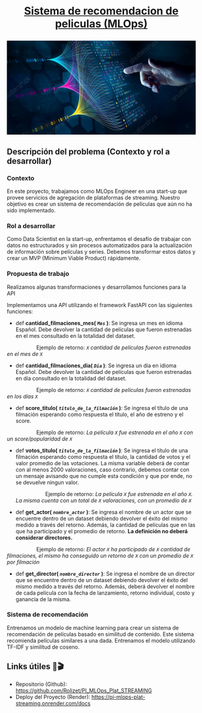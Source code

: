 # <p align="center"><a href="https://sistema-recomendacion-steam-28s3.onrender.com/docs">Sistema de recomendacion de peliculas (MLOps)</a></p>

![alt text](MLOps.jpg)


## Descripción del problema (Contexto y rol a desarrollar)
### Contexto

En este proyecto, trabajamos como MLOps Engineer en una start-up que provee servicios de agregación de plataformas de streaming. Nuestro objetivo es crear un sistema de recomendación de películas que aún no ha sido implementado.

### Rol a desarrollar

Como Data Scientist en la start-up, enfrentamos el desafío de trabajar con datos no estructurados y sin procesos automatizados para la actualización de información sobre películas y series. Debemos transformar estos datos y crear un MVP (Minimum Viable Product) rápidamente.

### Propuesta de trabajo

Realizamos algunas transformaciones y desarrollamos funciones para la API

Implementamos una API utilizando el framework FastAPI con las siguientes funciones:

+ def **cantidad_filmaciones_mes( *`Mes`* )**:
    Se ingresa un mes en idioma Español. Debe devolver la cantidad de películas que fueron estrenadas en el mes consultado en la totalidad del dataset.

&nbsp;&nbsp;&nbsp;&nbsp;&nbsp;&nbsp;&nbsp;&nbsp;&nbsp;&nbsp;&nbsp;&nbsp;&nbsp;&nbsp;&nbsp;&nbsp;&nbsp;&nbsp;&nbsp;&nbsp;Ejemplo de retorno: *`X` cantidad de películas fueron estrenadas en el mes de `X`*
         

+ def **cantidad_filmaciones_dia( *`Dia`* )**:
    Se ingresa un día en idioma Español. Debe devolver la cantidad de películas que fueron estrenadas en día consultado en la totalidad del dataset.

&nbsp;&nbsp;&nbsp;&nbsp;&nbsp;&nbsp;&nbsp;&nbsp;&nbsp;&nbsp;&nbsp;&nbsp;&nbsp;&nbsp;&nbsp;&nbsp;&nbsp;&nbsp;&nbsp;&nbsp;Ejemplo de retorno: *`X` cantidad de películas fueron estrenadas en los días `X`*

+ def **score_titulo( *`titulo_de_la_filmación`* )**:
    Se ingresa el título de una filmación esperando como respuesta el título, el año de estreno y el score.
    
&nbsp;&nbsp;&nbsp;&nbsp;&nbsp;&nbsp;&nbsp;&nbsp;&nbsp;&nbsp;&nbsp;&nbsp;&nbsp;&nbsp;&nbsp;&nbsp;&nbsp;&nbsp;&nbsp;&nbsp;Ejemplo de retorno: *La película `X` fue estrenada en el año `X` con un score/popularidad de `X`*

+ def **votos_titulo( *`titulo_de_la_filmación`* )**:
    Se ingresa el título de una filmación esperando como respuesta el título, la cantidad de votos y el valor promedio de las votaciones. La misma variable deberá de contar con al menos 2000 valoraciones, caso contrario, debemos contar con un mensaje avisando que no cumple esta condición y que por ende, no se devuelve ningun valor.

    &nbsp;&nbsp;&nbsp;&nbsp;&nbsp;&nbsp;&nbsp;&nbsp;&nbsp;&nbsp;&nbsp;&nbsp;&nbsp;&nbsp;&nbsp;&nbsp;&nbsp;&nbsp;&nbsp;&nbsp;Ejemplo de retorno: *La película `X` fue estrenada en el año `X`. La misma cuenta con un total de `X` valoraciones, con un promedio de `X`*

+ def **get_actor( *`nombre_actor`* )**:
    Se ingresa el nombre de un actor que se encuentre dentro de un dataset debiendo devolver el éxito del mismo medido a través del retorno. Además, la cantidad de películas que en las que ha participado y el promedio de retorno. **La definición no deberá considerar directores.**
    
&nbsp;&nbsp;&nbsp;&nbsp;&nbsp;&nbsp;&nbsp;&nbsp;&nbsp;&nbsp;&nbsp;&nbsp;&nbsp;&nbsp;&nbsp;&nbsp;&nbsp;&nbsp;&nbsp;&nbsp;Ejemplo de retorno: *El actor `X` ha participado de `X` cantidad de filmaciones, el mismo ha conseguido un retorno de `X` con un promedio de `X` por filmación*

+ def **get_director( *`nombre_director`* )**:
    Se ingresa el nombre de un director que se encuentre dentro de un dataset debiendo devolver el éxito del mismo medido a través del retorno. Además, deberá devolver el nombre de cada película con la fecha de lanzamiento, retorno individual, costo y ganancia de la misma.


### Sistema de recomendación

Entrenamos un modelo de machine learning para crear un sistema de recomendación de películas basado en similitud de contenido. Este sistema recomienda películas similares a una dada. Entrenamos el modelo utilizando TF-IDF y similitud de coseno.

## Links útiles 📎🎬 
- Repositorio (Github): https://github.com/Rolizet/PI_MLOps_Plat_STREAMING
- Deploy del Proyecto (Render): https://pi-mlops-plat-streaming.onrender.com/docs